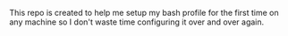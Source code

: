 This repo is created to help me setup my bash profile for the first time on any machine so I don't waste time configuring it over and over again.
